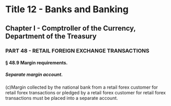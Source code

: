 
# Title 12 - Banks and Banking
## Chapter I - Comptroller of the Currency, Department of the Treasury
### PART 48 - RETAIL FOREIGN EXCHANGE TRANSACTIONS
#### § 48.9 Margin requirements.
##### Separate margin account.

(c)Margin collected by the national bank from a retail forex customer for retail forex transactions or pledged by a retail forex customer for retail forex transactions must be placed into a separate account.
